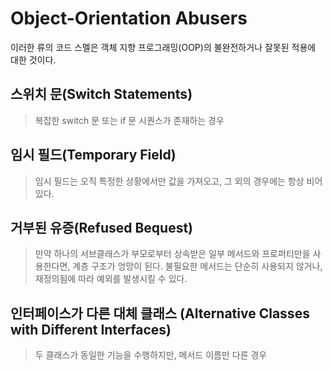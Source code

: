 # Object-Orientation Abusers

이러한 류의 코드 스멜은 객체 지향 프로그래밍(OOP)의 불완전하거나 잘못된 적용에 대한 것이다.

## 스위치 문(Switch Statements)

> 복잡한 switch 문 또는 if 문 시퀀스가 존재하는 경우

## 임시 필드(Temporary Field)

> 임시 필드는 오직 특정한 상황에서만 값을 가져오고, 그 외의 경우에는 항상 비어있다.

## 거부된 유증(Refused Bequest)

> 만약 하나의 서브클래스가 부모로부터 상속받은 일부 메서드와 프로퍼티만을 사용한다면, 계층 구조가 엉망이 된다. 불필요한 메서드는 단순히 사용되지 않거나, 재정의됨에 따라 예외를 발생시킬 수 있다.

## 인터페이스가 다른 대체 클래스 (Alternative Classes with Different Interfaces)

> 두 클래스가 동일한 기능을 수행하지만, 메서드 이름만 다른 경우
